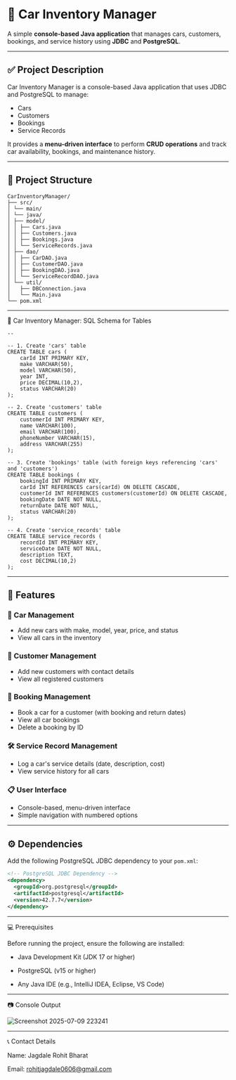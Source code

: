 # 🚗 Car Inventory Manager

A simple **console-based Java application** that manages cars, customers, bookings, and service history using **JDBC** and **PostgreSQL**.

---

## ✅ Project Description

Car Inventory Manager is a console-based Java application that uses JDBC and PostgreSQL to manage:

- Cars  
- Customers  
- Bookings  
- Service Records  

It provides a **menu-driven interface** to perform **CRUD operations** and track car availability, bookings, and maintenance history.

---

## 📂 Project Structure
```
CarInventoryManager/
├── src/
│ └── main/
│ └── java/
│ ├── model/
│ │ ├── Cars.java
│ │ ├── Customers.java
│ │ ├── Bookings.java
│ │ └── ServiceRecords.java
│ ├── dao/
│ │ ├── CarDAO.java
│ │ ├── CustomerDAO.java
│ │ ├── BookingDAO.java
│ │ └── ServiceRecordDAO.java
│ └── util/
│   ├── DBConnection.java
│   └── Main.java
└── pom.xml
```

---
🚗 Car Inventory Manager: SQL Schema for Tables
```
-- 

-- 1. Create 'cars' table
CREATE TABLE cars (
    carId INT PRIMARY KEY,
    make VARCHAR(50),
    model VARCHAR(50),
    year INT,
    price DECIMAL(10,2),
    status VARCHAR(20)
);

-- 2. Create 'customers' table
CREATE TABLE customers (
    customerId INT PRIMARY KEY,
    name VARCHAR(100),
    email VARCHAR(100),
    phoneNumber VARCHAR(15),
    address VARCHAR(255)
);

-- 3. Create 'bookings' table (with foreign keys referencing 'cars' and 'customers')
CREATE TABLE bookings (
    bookingId INT PRIMARY KEY,
    carId INT REFERENCES cars(carId) ON DELETE CASCADE,
    customerId INT REFERENCES customers(customerId) ON DELETE CASCADE,
    bookingDate DATE NOT NULL,
    returnDate DATE NOT NULL,
    status VARCHAR(20)
);

-- 4. Create 'service_records' table
CREATE TABLE service_records (
    recordId INT PRIMARY KEY,
    serviceDate DATE NOT NULL,
    description TEXT,
    cost DECIMAL(10,2)
);

```
---

## 🚗 Features

### 🧾 Car Management
- Add new cars with make, model, year, price, and status
- View all cars in the inventory

### 👤 Customer Management
- Add new customers with contact details
- View all registered customers

### 📅 Booking Management
- Book a car for a customer (with booking and return dates)
- View all car bookings
- Delete a booking by ID

### 🛠️ Service Record Management
- Log a car's service details (date, description, cost)
- View service history for all cars

### 📋 User Interface
- Console-based, menu-driven interface
- Simple navigation with numbered options

---

## ⚙️ Dependencies

Add the following PostgreSQL JDBC dependency to your `pom.xml`:

```xml
<!-- PostgreSQL JDBC Dependency -->
<dependency>
  <groupId>org.postgresql</groupId>
  <artifactId>postgresql</artifactId>
  <version>42.7.7</version>
</dependency>

```
---

💻 Prerequisites

Before running the project, ensure the following are installed:

- Java Development Kit (JDK 17 or higher)

- PostgreSQL (v15 or higher)

- Any Java IDE (e.g., IntelliJ IDEA, Eclipse, VS Code)

---
📷 Console Output

![Screenshot 2025-07-09 223241](https://github.com/user-attachments/assets/daebfe32-e4ba-4269-b83f-8dbeeae6435f)



---

📞 Contact Details

Name: Jagdale Rohit Bharat

Email: rohitjagdale0606@gmail.com
